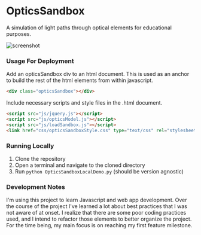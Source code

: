 # OpticsSandbox
A simulation of light paths through optical elements for educational purposes.

![screenshot](https://raw.githubusercontent.com/dgkf/OpticsSandbox/master/.git/imgs/screenshot_001.png)

### Usage For Deployment
Add an opticsSandbox div to an html document. This is used as an anchor to build the rest of the html elements from within javascript.
``` html
<div class="opticsSandbox"></div>
```
Include necessary scripts and style files in the .html document.
``` html
<script src="js/jquery.js"></script>
<script src="js/opticsModel.js"></script>
<script src="js/loadSandbox.js"></script>
<link href="css/opticsSandboxStyle.css" type="text/css" rel="stylesheet">
```

### Running Locally
1. Clone the repository
2. Open a terminal and navigate to the cloned directory
3. Run ```python OpticsSandboxLocalDemo.py``` (should be version agnostic)

### Development Notes
I'm using this project to learn Javascript and web app development. Over the course of the project I've learned a lot about best practices that I was not aware of at onset. I realize that there are some poor coding practices used, and I intend to refactor those elements to better organize the project. For the time being, my main focus is on reaching my first feature milestone.
